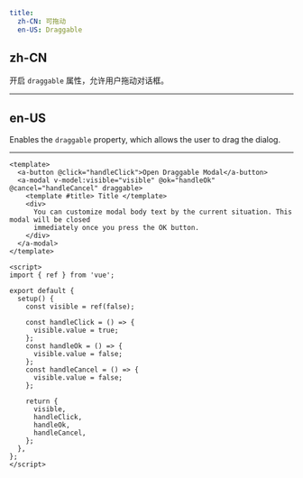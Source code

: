 ```yaml
title:
  zh-CN: 可拖动
  en-US: Draggable
```

## zh-CN

开启 `draggable` 属性，允许用户拖动对话框。

---

## en-US

Enables the `draggable` property, which allows the user to drag the dialog.

---

```vue
<template>
  <a-button @click="handleClick">Open Draggable Modal</a-button>
  <a-modal v-model:visible="visible" @ok="handleOk" @cancel="handleCancel" draggable>
    <template #title> Title </template>
    <div>
      You can customize modal body text by the current situation. This modal will be closed
      immediately once you press the OK button.
    </div>
  </a-modal>
</template>

<script>
import { ref } from 'vue';

export default {
  setup() {
    const visible = ref(false);

    const handleClick = () => {
      visible.value = true;
    };
    const handleOk = () => {
      visible.value = false;
    };
    const handleCancel = () => {
      visible.value = false;
    };

    return {
      visible,
      handleClick,
      handleOk,
      handleCancel,
    };
  },
};
</script>
```
